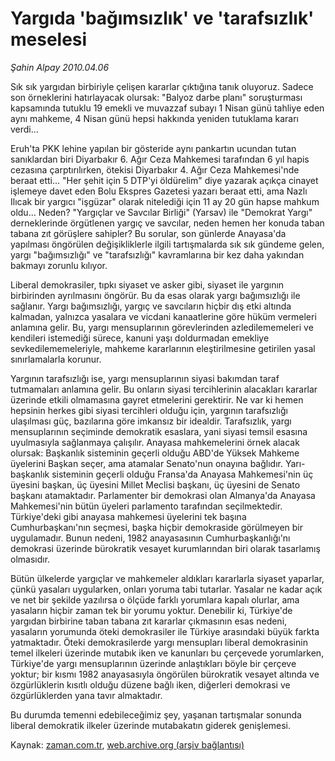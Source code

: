 # Yargıda 'bağımsızlık' ve 'tarafsızlık' meselesi

*Şahin Alpay 2010.04.06*

<tr><td class="metin" colspan="2" style="padding-top: 20px; padding-left: 5px; ">Sık sık yargıdan birbiriyle çelişen kararlar çıktığına tanık oluyoruz. Sadece son örneklerini hatırlayacak olursak: "Balyoz darbe planı" soruşturması kapsamında tutuklu 19 emekli ve muvazzaf subayı 1 Nisan günü tahliye eden aynı mahkeme, 4 Nisan günü hepsi hakkında yeniden tutuklama kararı verdi...</td></tr><tr><td class="metin" colspan="2" style="padding-top: 20px; padding-left: 5px; "><p>Eruh'ta PKK lehine yapılan bir gösteride aynı pankartın ucundan tutan sanıklardan biri Diyarbakır 6. Ağır Ceza Mahkemesi tarafından 6 yıl hapis cezasına çarptırılırken, ötekisi Diyarbakır 4. Ağır Ceza Mahkemesi'nde beraat etti... "Her şehit için 5 DTP'yi öldürelim" diye yazarak açıkça cinayet işlemeye davet eden Bolu Ekspres Gazetesi yazarı beraat etti, ama Nazlı Ilıcak bir yargıcı "işgüzar" olarak nitelediği için 11 ay 20 gün hapse mahkum oldu... Neden? "Yargıçlar ve Savcılar Birliği" (Yarsav) ile "Demokrat Yargı" derneklerinde örgütlenen yargıç ve savcılar, neden hemen her konuda taban tabana zıt görüşlere sahipler? Bu sorular, son günlerde Anayasa'da yapılması öngörülen değişikliklerle ilgili tartışmalarda sık sık gündeme gelen, yargı "bağımsızlığı" ve "tarafsızlığı" kavramlarına bir kez daha yakından bakmayı zorunlu kılıyor.
<p>Liberal demokrasiler, tıpkı siyaset ve asker gibi, siyaset ile yargının birbirinden ayrılmasını öngörür. Bu da esas olarak yargı bağımsızlığı ile sağlanır. Yargı bağımsızlığı, yargıç ve savcıların hiçbir dış etki altında kalmadan, yalnızca yasalara ve vicdani kanaatlerine göre hüküm vermeleri anlamına gelir. Bu, yargı mensuplarının görevlerinden azledilememeleri ve kendileri istemediği sürece, kanuni yaşı doldurmadan emekliye sevkedilememeleriyle, mahkeme kararlarının eleştirilmesine getirilen yasal sınırlamalarla korunur.
<p>Yargının tarafsızlığı ise, yargı mensuplarının siyasi bakımdan taraf tutmamaları anlamına gelir. Bu onların siyasi tercihlerinin alacakları kararlar üzerinde etkili olmamasına gayret etmelerini gerektirir. Ne var ki hemen hepsinin herkes gibi siyasi tercihleri olduğu için, yargının tarafsızlığı ulaşılması güç, bazılarına göre imkansız bir idealdir. Tarafsızlık, yargı mensuplarının seçiminde demokratik esaslara, yani siyasi temsil esasına uyulmasıyla sağlanmaya çalışılır. Anayasa mahkemelerini örnek alacak olursak: Başkanlık sisteminin geçerli olduğu ABD'de Yüksek Mahkeme üyelerini Başkan seçer, ama atamalar Senato'nun onayına bağlıdır. Yarı-başkanlık sisteminin geçerli olduğu Fransa'da Anayasa Mahkemesi'nin üç üyesini başkan, üç üyesini Millet Meclisi başkanı, üç üyesini de Senato başkanı atamaktadır. Parlamenter bir demokrasi olan Almanya'da Anayasa Mahkemesi'nin bütün üyeleri parlamento tarafından seçilmektedir. Türkiye'deki gibi anayasa mahkemesi üyelerini tek başına Cumhurbaşkanı'nın seçmesi, başka hiçbir demokraside görülmeyen bir uygulamadır. Bunun nedeni, 1982 anayasasının Cumhurbaşkanlığı'nı demokrasi üzerinde bürokratik vesayet kurumlarından biri olarak tasarlamış olmasıdır.
<p> Bütün ülkelerde yargıçlar ve mahkemeler aldıkları kararlarla siyaset yaparlar, çünkü yasaları uygularken, onları yoruma tabi tutarlar. Yasalar ne kadar açık ve net bir şekilde yazılırsa o ölçüde farklı yorumlara kapalı olurlar, ama yasaların hiçbir zaman tek bir yorumu yoktur. Denebilir ki, Türkiye'de yargıdan birbirine taban tabana zıt kararlar çıkmasının esas nedeni, yasaların yorumunda öteki demokrasiler ile Türkiye arasındaki büyük farkta yatmaktadır. Öteki demokrasilerde yargı mensupları liberal demokrasinin temel ilkeleri üzerinde mutabık iken ve kanunları bu çerçevede yorumlarken, Türkiye'de yargı mensuplarının üzerinde anlaştıkları böyle bir çerçeve yoktur; bir kısmı 1982 anayasasıyla öngörülen bürokratik vesayet altında ve özgürlüklerin kısıtlı olduğu düzene bağlı iken, diğerleri demokrasi ve özgürlüklerden yana tavır almaktadır.
<p>Bu durumda temenni edebileceğimiz şey, yaşanan tartışmalar sonunda liberal demokratik ilkeler üzerinde mutabakatın giderek genişlemesi.<br/></p></p></p></p></p></td></tr>

Kaynak: [zaman.com.tr](http://zaman.com.tr/yazar.do?yazino=969806), [web.archive.org (arşiv bağlantısı)](http://web.archive.org/web/20100427144607/http://www.zaman.com.tr:80/yazar.do?yazino=969806)
